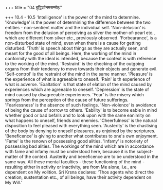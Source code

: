 +++
title = "04 बुद्धिर्ज्ञानमसम्मोहः"

+++
10.4 - 10.5 'Intelligence' is the power of the mind to determine.
'Knowledge' is the power of determining the difference between the two
entities - non-sentient matter and the individual self. 'Non-delusion'
is freedom from the delusion of perceiving as silver the mother-of-pearl
etc., which are different from silver etc., previously observed.
'Forbearance', is a non-disturbed state of mind, even when there is a
cause for getting disturbed. 'Truth' is speech about things as they are
actually seen, and meant for the good of all beings. Here, the working
of the mind in conformity with the ideal is intended, because the
context is with reference to the working of the mind. 'Restraint' is the
checking of the outgoing organs from their tendency to move towards
their objects and generate evil. 'Self-control' is the restraint of the
mind in the same manner. 'Pleasure' is the experience of what is
agreeable to oneself. 'Pain' is th experience of what is adverse.
'Exaltation' is that state of elation of the mind caused by experiences
which are agreeable to oneself. 'Depression' is the state of mind caused
by disagreeable experiences. 'Fear' is the misery which springs from the
perception of the cause of future sufferings. 'Fearlessness' is the
absence of such feelings. 'Non-violence' is avoidance of being the cause
of sorrow to others. 'Eability' is to become eable in mind whether good
or bad befalls and to look upon with the same eanimity on what happens
to oneself, friends and enemies. 'Cheerfulness' is the natural
disposition to feel pleased with everything seen. 'Austerity' is the
chastising of the body by denying to oneself pleasures, as enjoined by
the scriptures. 'Beneficence' is giving to another what contributes to
one's own enjoyment. 'Fame' is the renown of possessing good alities.
'Infamy' is notoriety of possessing bad alities. The workings of the
mind which are in accordance with fame and infamy must be understood
here, because it is the subject-matter of the context. Austerity and
beneficence are to be understood in the same way. All these mental
faculties - these functioning of the mind - resulting either in activity
or inactivity, are from Me alone, i.e., are dependent on My volition.
Sri Krsna declares: 'Thos agents who direct the creation, sustentation
etc., of all beings, have their activity dependent on My Will.'
